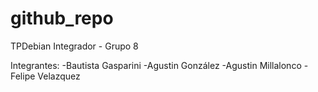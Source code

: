 # github_repo
TPDebian Integrador - Grupo 8

Integrantes:
-Bautista Gasparini
-Agustin González
-Agustin Millalonco
-Felipe Velazquez
